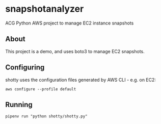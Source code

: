 # snapshotanalyzer
ACG Python AWS project to manage EC2 instance snapshots

## About
This project is a demo, and uses boto3 to manage EC2 snapshots.


## Configuring

shotty uses the configuration files generated by AWS CLI - e.g. on EC2:

```
aws configure --profile default
```

## Running
`pipenv run "python shotty/shotty.py"`